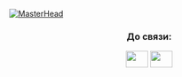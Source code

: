 [![MasterHead](https://github.com/a2sh3r/a2sh3r/assets/61034206/7aa7f8b5-b47e-4315-8d0d-cb8af714fc5d)](https://github.com/a2sh3r)

<h3 align="center">До связи:</h3>
<p align="center">
<a href="https://vk.com/wasagas" target="blank"><img align="center" src="https://github.com/gauravghongde/social-icons/blob/master/SVG/Color/VK.svg" alt="" height="30" width="40" /></a>
<a href="https://t.me/a2sh3r" target="blank"><img align="center" src="https://github.com/gauravghongde/social-icons/blob/master/SVG/Color/Telegram.svg" alt="" height="30" width="40" /></a>
</p>
